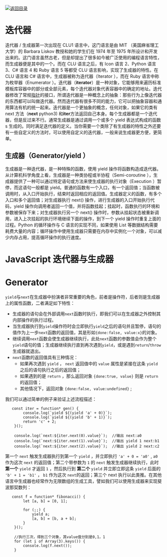 [![返回目录](https://parg.co/USw)](https://parg.co/bxN)

# 迭代器

迭代器 / 生成器第一次出现在 CLU1 语言中，这门语言是由 MIT （美国麻省理工大学）的 Barbara Liskov 教授和她的学生们在 1974 年至 1975 年所设计和开发出来的。这门语言虽然古老，但是却提出了很多如今被广泛使用的编程语言特性，而生成器便是其中的一个。而在 CLU 语言之后，有 Icon 语言 2、Python 语言 3、C# 语言 4 和 Ruby 语言 5 等都受 CLU 语言影响，实现了生成器的特性。在 CLU 语言和 C# 语言中，生成器被称为迭代器（Iterator ），而在 Ruby 语言中称为枚举器（Enumerator ）。迭代器（**iterator**）是一种对象，它能够用来遍历标准模板库容器中的部分或全部元素，每个迭代器对象代表容器中的确定的地址。迭代器修改了常规[指针](http://baike.baidu.com/view/159417.htm)的接口，所谓迭代器是一种概念上的抽象：那些行为上像迭代器的东西都可以叫做迭代器。然而迭代器有很多不同的能力，它可以把抽象容器和通用算法有机的统一起来。迭代器是一个更抽象的概念，任何对象，如果它的类有 next 方法（**next** python3) 和**iter**方法返回自己本身。每个生成器都是一个迭代器，但是反过来不行。通常生成器是通过调用一个或多个 yield 表达式构成的函数 s 生成的。同时满足迭代器的定义。当你需要一个类除了有生成器的特性之外还要有一些自定义的方法时，可以使用自定义的迭代器，一般来说生成器更方便，更简单。

## 生成器（Generator/yield ）

生成器是一种迭代器，是一种特殊的函数，使用 yield 操作将函数构造成迭代器。从计算机科学角度上看，生成器是一种类协程或半协程（Semi-coroutine ），生成器提供了一种可以通过特定语句或方法来使生成器的执行对象（Execution ）暂停，而这语句一般都是 yield。普通的函数有一个入口，有一个返回值；当函数被调用时，从入口开始执行，结束时返回相应的返回值。生成器定义的函数，有多个入口和多个返回值；对生成器执行 next() 操作，进行生成器的入口开始执行代码，yield 操作向调用者返回一个值，并将函数挂起；挂起时，函数执行的环境和参数被保存下来；对生成器执行另一个 next() 操作时，参数从挂起状态被重新调用，进入上次挂起的执行环境继续下面的操作，到下一个 yield 操作时重复上面的过程。Python 的循环操作与 C 语言的实现不同，如果使用 List 等数据结构需要耗费大量的内容；循环操作中使用生成器只需要在内存中实例化一个对象，可以减少内存占用，提高循环操作的执行速度。

# JavaScript 迭代器与生成器

# Generator

`yield`与`next`在生成器中扮演者非常重要的角色，前者是操作符，后者则是生成器上的属性函数，二者满足如下特性：

* 生成器的语句会在外部调用`next`函数时执行，即我们可以在生成器之外控制其内部操作的执行过程。
* 当生成器执行到`yield`操作符时会立即执行`yield`之后的语句并且暂停，语句的值作为上一步`next`函数的返回值，其是形如`{done:false, value:x}`的对象。
* 继续调用`next`函数会使生成器继续执行，此处`next`函数的参数值会作为整个`yield`语句的值；生成器继续执行直到再次遇到`yield`，或是遇到`return`/`throw`生成器就退出。
* `next`函数的返回值具有三种情况：
  * 如果再次遇到 `yield` ， `next` 返回值中的 `value` 属性是紧接在这条 `yield` 之后的语句执行之后的返回值；
  * 如果遇到的是 `return` ，那么返回对象 `{done:true, value}` 则是 `return` 的返回值；
  * 其他情况下，返回对象 `{done:false, value:undefined}` ;

我们可以通过简单的例子来验证上述流程描述：

```
   const iter = function* gen() {
        console.log(`yield ${(yield 'a' + 0)}`);
        console.log(`yield ${(yield 'b' + 1)}`);
        return 'c' + 2;
    }();

    console.log(`next:${iter.next(0).value}`);  //输出 next:a0
    console.log(`next:${iter.next(1).value}`);  //输出 yield 1 next:b1
    console.log(`next:${iter.next(2).value}`);  //输出 yield 2 next:c2
```

第一个 `next` 触发生成器执行到第一个 `yield` ，并立即执行 `'a' + 0 = 'a0'` , `a0` 作为这次 `next` 的返回值；第二个带参数为 `1` 的 `next` 触发生成器继续执行，此时 **第一个** `yield` 才返回 `1` ，然后执行到 **第二个** `yield` 并立即立即这条 `yield` 后面的 `'b' + 1 = 'b1'` ， `b1` 作为这次 `next`的返回；第三个 next 执行以此类推。在其他语言中生成器也经常作为无限数组的生成工具，譬如我们可以使用生成器来实现斐波那契数列：

```
   const f = function* fibonacci() {
        let [a, b] = [0, 1];

        for (;;) {
            yield a;
            [a, b] = [b, a + b];
        }
    }();

    //执行三次，得到三个对象，其value值分别是0,1，1
    for (let i of Array(3).keys()) {
        console.log(f.next());
    }
```
